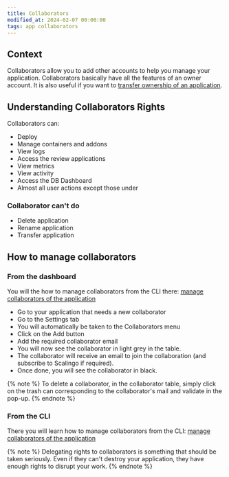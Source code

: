 ```yaml
---
title: Collaborators
modified_at: 2024-02-07 00:00:00
tags: app collaborators
---
```


## Context

Collaborators allow you to add other accounts to help you manage your application. Collaborators basically have all the features of an owner account. It is also useful if you want to [transfer ownership of an application](https://doc.scalingo.com/platform/app/lifecycle-management#transfer-ownership-of-an-application).

## Understanding Collaborators Rights

Collaborators can:

- Deploy
- Manage containers and addons
- View logs
- Access the review applications
- View metrics
- View activity
- Access the DB Dashboard
- Almost all user actions except those under

### Collaborator can't do

- Delete application
- Rename application
- Transfer application

## How to manage collaborators

### From the dashboard

You will the how to manage collaborators from the CLI there: [manage collaborators of the application](https://doc.scalingo.com/platform/cli/features#manage-collaborators-of-the-application)

- Go to your application that needs a new collaborator
- Go to the Settings tab
- You will automatically be taken to the Collaborators menu
- Click on the Add button
- Add the required collaborator email
- You will now see the collaborator in light grey in the table.
- The collaborator will receive an email to join the collaboration (and subscribe to Scalingo if required).
- Once done, you will see the collaborator in black.

{% note %}
To delete a collaborator, in the collaborator table, simply click on the trash can corresponding to the collaborator's mail and validate in the pop-up.
{% endnote %}

### From the CLI

There you will learn how to manage collaborators from the CLI: [manage collaborators of the application](https://doc.scalingo.com/platform/cli/features#manage-collaborators-of-the-application)

{% note %}
Delegating rights to collaborators is something that should be taken seriously. Even if they can't destroy your application, they have enough rights to disrupt your work.
{% endnote %}
